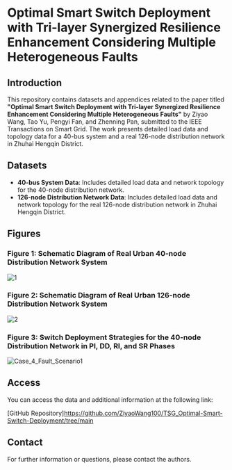 # Optimal Smart Switch Deployment with Tri-layer Synergized Resilience Enhancement Considering Multiple Heterogeneous Faults

## Introduction
This repository contains datasets and appendices related to the paper titled **"Optimal Smart Switch Deployment with Tri-layer Synergized Resilience Enhancement Considering Multiple Heterogeneous Faults"** by Ziyao Wang, Tao Yu, Pengyi Fan, and Zhenning Pan, submitted to the IEEE Transactions on Smart Grid. The work presents detailed load data and topology data for a 40-bus system and a real 126-node distribution network in Zhuhai Hengqin District.

## Datasets
- **40-bus System Data**: Includes detailed load data and network topology for the 40-node distribution network.
- **126-node Distribution Network Data**: Includes detailed load data and network topology for the real 126-node distribution network in Zhuhai Hengqin District.

## Figures
### Figure 1: Schematic Diagram of Real Urban 40-node Distribution Network System
![1](https://github.com/user-attachments/assets/73e4ac21-9388-48de-92d8-a62a24af5afe)

### Figure 2: Schematic Diagram of Real Urban 126-node Distribution Network System
![2](https://github.com/user-attachments/assets/57719515-af94-4de2-9535-21ccaf6d5639)

### Figure 3: Switch Deployment Strategies for the 40-node Distribution Network in PI, DD, RI, and SR Phases
![Case_4_Fault_Scenario1](https://github.com/user-attachments/assets/c178a9be-74b0-48ff-88a2-be76f960c4c3)

## Access
You can access the data and additional information at the following link: 

[GitHub Repository]https://github.com/ZiyaoWang100/TSG_Optimal-Smart-Switch-Deployment/tree/main

## Contact
For further information or questions, please contact the authors.
